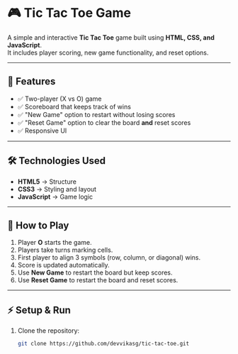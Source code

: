 # 🎮 Tic Tac Toe Game

A simple and interactive **Tic Tac Toe** game built using **HTML, CSS, and JavaScript**.  
It includes player scoring, new game functionality, and reset options.

---

## 🚀 Features
- ✅ Two-player (X vs O) game
- ✅ Scoreboard that keeps track of wins
- ✅ "New Game" option to restart without losing scores
- ✅ "Reset Game" option to clear the board **and** reset scores
- ✅ Responsive UI


---

## 🛠️ Technologies Used
- **HTML5** → Structure  
- **CSS3** → Styling and layout  
- **JavaScript** → Game logic  

---

## 🎯 How to Play
1. Player **O** starts the game.  
2. Players take turns marking cells.  
3. First player to align 3 symbols (row, column, or diagonal) wins.  
4. Score is updated automatically.  
5. Use **New Game** to restart the board but keep scores.  
6. Use **Reset Game** to restart the board and reset scores.

---

## ⚡ Setup & Run
1. Clone the repository:
   ```bash
   git clone https://github.com/devvikasg/tic-tac-toe.git
